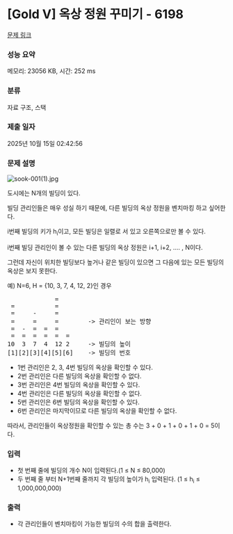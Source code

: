 # [Gold V] 옥상 정원 꾸미기 - 6198 

[문제 링크](https://www.acmicpc.net/problem/6198) 

### 성능 요약

메모리: 23056 KB, 시간: 252 ms

### 분류

자료 구조, 스택

### 제출 일자

2025년 10월 15일 02:42:56

### 문제 설명

<p style="user-select: auto !important;"><img alt="sook-001(1).jpg" src="https://upload.acmicpc.net/ca458f07-d3b3-436f-a996-49080935149a/-/preview/" style="user-select: auto !important;"></p>

<p style="user-select: auto !important;">도시에는 N개의 빌딩이 있다.</p>

<p style="user-select: auto !important;">빌딩 관리인들은 매우 성실 하기 때문에, 다른 빌딩의 옥상 정원을 벤치마킹 하고 싶어한다.</p>

<p style="user-select: auto !important;">i번째 빌딩의 키가 h<sub style="user-select: auto !important;">i</sub>이고, 모든 빌딩은 일렬로 서 있고 오른쪽으로만 볼 수 있다.</p>

<p style="user-select: auto !important;">i번째 빌딩 관리인이 볼 수 있는 다른 빌딩의 옥상 정원은 i+1, i+2, .... , N이다.</p>

<p style="user-select: auto !important;">그런데 자신이 위치한 빌딩보다 높거나 같은 빌딩이 있으면 그 다음에 있는 모든 빌딩의 옥상은 보지 못한다.</p>

<p style="user-select: auto !important;">예) N=6, H = {10, 3, 7, 4, 12, 2}인 경우</p>

<pre style="user-select: auto !important;">             = 
 =           = 
 =     -     = 
 =     =     =        -> 관리인이 보는 방향
 =  -  =  =  =   
 =  =  =  =  =  = 
10  3  7  4  12 2     -> 빌딩의 높이
[1][2][3][4][5][6]    -> 빌딩의 번호</pre>

<ul style="user-select: auto !important;">
	<li style="user-select: auto !important;">1번 관리인은 2, 3, 4번 빌딩의 옥상을 확인할 수 있다.</li>
	<li style="user-select: auto !important;">2번 관리인은 다른 빌딩의 옥상을 확인할 수 없다.</li>
	<li style="user-select: auto !important;">3번 관리인은 4번 빌딩의 옥상을 확인할 수 있다.</li>
	<li style="user-select: auto !important;">4번 관리인은 다른 빌딩의 옥상을 확인할 수 없다.</li>
	<li style="user-select: auto !important;">5번 관리인은 6번 빌딩의 옥상을 확인할 수 있다.</li>
	<li style="user-select: auto !important;">6번 관리인은 마지막이므로 다른 빌딩의 옥상을 확인할 수 없다.</li>
</ul>

<p style="user-select: auto !important;">따라서, 관리인들이 옥상정원을 확인할 수 있는 총 수는 3 + 0 + 1 + 0 + 1 + 0 = 5이다.</p>

### 입력 

 <ul style="user-select: auto !important;">
	<li style="user-select: auto !important;">첫 번째 줄에 빌딩의 개수 N이 입력된다.(1 ≤ N ≤ 80,000)</li>
	<li style="user-select: auto !important;">두 번째 줄 부터 N+1번째 줄까지 각 빌딩의 높이가 h<sub style="user-select: auto !important;">i</sub> 입력된다. (1 ≤ h<sub style="user-select: auto !important;">i</sub> ≤ 1,000,000,000)</li>
</ul>

### 출력 

 <ul style="user-select: auto !important;">
	<li style="user-select: auto !important;">각 관리인들이 벤치마킹이 가능한 빌딩의 수의 합을 출력한다.</li>
</ul>

